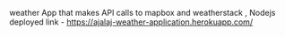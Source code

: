 weather App that makes API calls to mapbox and weatherstack , Nodejs
deployed link - https://ajalaj-weather-application.herokuapp.com/

